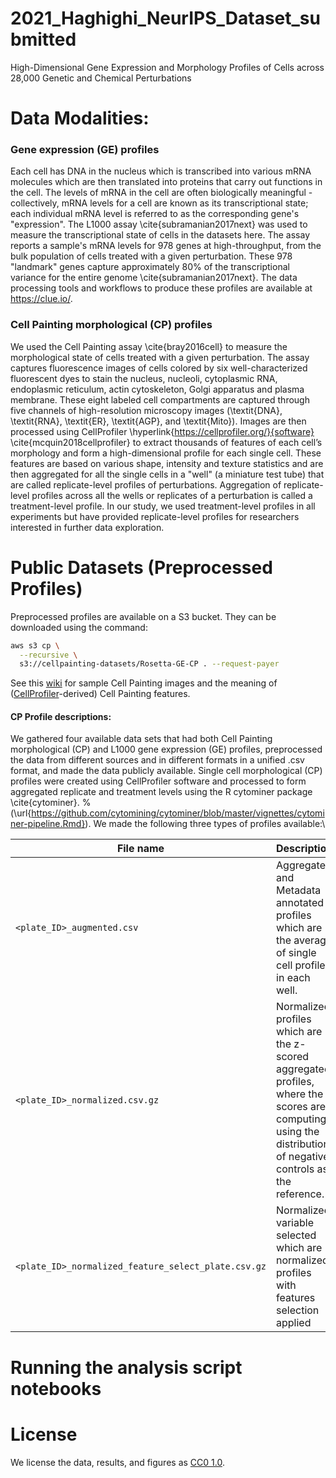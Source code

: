 # 2021_Haghighi_NeurIPS_Dataset_submitted
High-Dimensional Gene Expression and Morphology Profiles of Cells across 28,000 Genetic and Chemical Perturbations

# Data Modalities:
### Gene expression (GE) profiles
Each cell has DNA in the nucleus which is transcribed into various mRNA molecules which are then translated into proteins that carry out functions in the cell. The levels of mRNA in the cell are often biologically meaningful - collectively, mRNA levels for a cell are known as its transcriptional state; each individual mRNA level is referred to as the corresponding gene's "expression".
The L1000 assay \cite{subramanian2017next} was used to measure the transcriptional state of cells in the datasets here. The assay reports a sample's mRNA levels for 978 genes at high-throughput, from the bulk population of cells treated with a given perturbation. These 978 "landmark" genes capture approximately $80\%$ of the transcriptional variance for the entire genome \cite{subramanian2017next}. The data processing tools and workflows to produce these profiles are available at https://clue.io/.


### Cell Painting morphological (CP) profiles
We used the Cell Painting assay \cite{bray2016cell} to measure the morphological state of cells treated with a given perturbation. The assay captures fluorescence images of cells colored by six well-characterized fluorescent dyes to stain the nucleus, nucleoli, cytoplasmic RNA, endoplasmic reticulum, actin cytoskeleton, Golgi apparatus and plasma membrane. These eight labeled cell compartments are captured through five channels of high-resolution microscopy images (\textit{DNA}, \textit{RNA}, \textit{ER}, \textit{AGP}, and \textit{Mito}). 
Images are then processed using CellProfiler \hyperlink{https://cellprofiler.org/}{software} \cite{mcquin2018cellprofiler} to extract thousands of features of each cell’s morphology and form a high-dimensional profile for each single cell.  These features are based on various shape, intensity and texture statistics and are then aggregated for all the single cells in a "well" (a miniature test tube) that are called replicate-level profiles of perturbations. 
Aggregation of replicate-level profiles across all the wells or replicates of a perturbation is called a treatment-level profile. In our study, we used treatment-level profiles in all experiments but have provided replicate-level profiles for researchers interested in further data exploration. 

# Public Datasets (Preprocessed Profiles)
Preprocessed profiles are available on a S3 bucket. They can be downloaded using the command:

```bash
aws s3 cp \
  --recursive \
  s3://cellpainting-datasets/Rosetta-GE-CP . --request-payer 
```

See this [wiki](https://github.com/carpenterlab/2016_bray_natprot/wiki/What-do-Cell-Painting-features-mean%3F) for sample Cell Painting images and the meaning of ([CellProfiler](https://cellprofiler.org/)-derived) Cell Painting features. 
<!-- 
The `--request-payer` option means that your AWS account will be charged for downloading the image data; read more [here](https://docs.aws.amazon.com/AmazonS3/latest/userguide/RequesterPaysBuckets.html). We plan to make the dataset available on [IDR](https://idr.openmicroscopy.org/) at which point it can be accessed and downloaded for free. Note that the image-based profiles are available in this repository (see below) and can be freely downloaded. 
 -->
#### CP Profile descriptions:
We gathered four available data sets that had both Cell Painting morphological (CP) and L1000 gene expression (GE) profiles, preprocessed the data from different sources and in different formats in a unified .csv format, and made the data publicly available. Single cell morphological (CP) profiles were created using CellProfiler software and processed to form aggregated replicate and treatment levels using the R cytominer package \cite{cytominer}.
% (\url{https://github.com/cytomining/cytominer/blob/master/vignettes/cytominer-pipeline.Rmd}). 
We made the following three types of profiles available:\\ 


| File name                                                  | Description                                              |
| ---------------------------------------------------------- | -------------------------------------------------------- |
| `<plate_ID>_augmented.csv`                                 | Aggregated and Metadata annotated profiles which are the average of single cell profiles in each well.              |
| `<plate_ID>_normalized.csv.gz`                             | Normalized profiles which are the z-scored aggregated profiles, where the scores are computing using the distribution of negative controls as the reference.                  |
| `<plate_ID>_normalized_feature_select_plate.csv.gz`        | Normalized variable selected which are normalized profiles with features selection applied      |

# Running the analysis script notebooks

# License
We license the data, results, and figures as [CC0 1.0](LICENSE_CC0.md).
